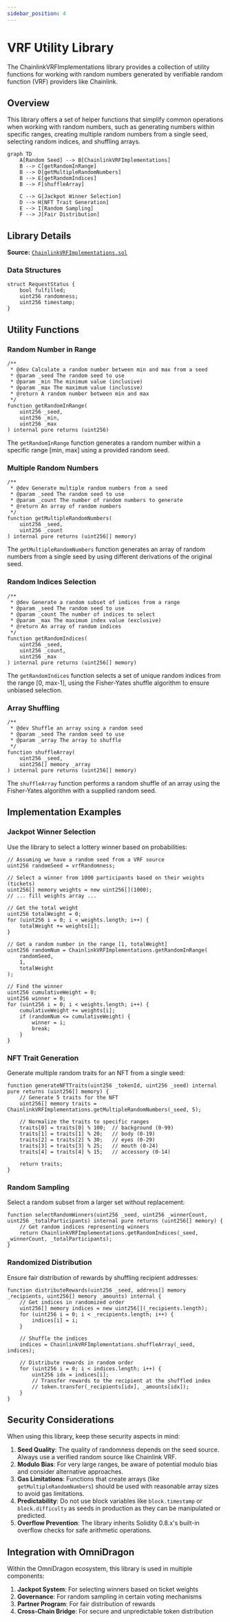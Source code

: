 ```yaml
---
sidebar_position: 4
---
```


# VRF Utility Library

The ChainlinkVRFImplementations library provides a collection of utility functions for working with random numbers generated by verifiable random function (VRF) providers like Chainlink.

## Overview

This library offers a set of helper functions that simplify common operations when working with random numbers, such as generating numbers within specific ranges, creating multiple random numbers from a single seed, selecting random indices, and shuffling arrays.

```mermaid
graph TD
    A[Random Seed] --> B[ChainlinkVRFImplementations]
    B --> C[getRandomInRange]
    B --> D[getMultipleRandomNumbers]
    B --> E[getRandomIndices]
    B --> F[shuffleArray]
    
    C --> G[Jackpot Winner Selection]
    D --> H[NFT Trait Generation]
    E --> I[Random Sampling]
    F --> J[Fair Distribution]
```

## Library Details

**Source:** [`ChainlinkVRFImplementations.sol`](https://github.com/wenakita/omnidragon/blob/main/contracts/chainlink/ChainlinkVRFImplementations.sol)

### Data Structures

```solidity
struct RequestStatus {
    bool fulfilled;
    uint256 randomness;
    uint256 timestamp;
}
```

## Utility Functions

### Random Number in Range

```solidity
/**
 * @dev Calculate a random number between min and max from a seed
 * @param _seed The random seed to use
 * @param _min The minimum value (inclusive)
 * @param _max The maximum value (inclusive)
 * @return A random number between min and max
 */
function getRandomInRange(
    uint256 _seed,
    uint256 _min,
    uint256 _max
) internal pure returns (uint256)
```

The `getRandomInRange` function generates a random number within a specific range [min, max] using a provided random seed.

### Multiple Random Numbers

```solidity
/**
 * @dev Generate multiple random numbers from a seed
 * @param _seed The random seed to use
 * @param _count The number of random numbers to generate
 * @return An array of random numbers
 */
function getMultipleRandomNumbers(
    uint256 _seed,
    uint256 _count
) internal pure returns (uint256[] memory)
```

The `getMultipleRandomNumbers` function generates an array of random numbers from a single seed by using different derivations of the original seed.

### Random Indices Selection

```solidity
/**
 * @dev Generate a random subset of indices from a range
 * @param _seed The random seed to use
 * @param _count The number of indices to select
 * @param _max The maximum index value (exclusive)
 * @return An array of random indices
 */
function getRandomIndices(
    uint256 _seed,
    uint256 _count,
    uint256 _max
) internal pure returns (uint256[] memory)
```

The `getRandomIndices` function selects a set of unique random indices from the range [0, max-1], using the Fisher-Yates shuffle algorithm to ensure unbiased selection.

### Array Shuffling

```solidity
/**
 * @dev Shuffle an array using a random seed
 * @param _seed The random seed to use
 * @param _array The array to shuffle
 */
function shuffleArray(
    uint256 _seed,
    uint256[] memory _array
) internal pure returns (uint256[] memory)
```

The `shuffleArray` function performs a random shuffle of an array using the Fisher-Yates algorithm with a supplied random seed.

## Implementation Examples

### Jackpot Winner Selection

Use the library to select a lottery winner based on probabilities:

```solidity
// Assuming we have a random seed from a VRF source
uint256 randomSeed = vrfRandomness;

// Select a winner from 1000 participants based on their weights (tickets)
uint256[] memory weights = new uint256[](1000);
// ... fill weights array ...

// Get the total weight
uint256 totalWeight = 0;
for (uint256 i = 0; i < weights.length; i++) {
    totalWeight += weights[i];
}

// Get a random number in the range [1, totalWeight]
uint256 randomNum = ChainlinkVRFImplementations.getRandomInRange(
    randomSeed, 
    1, 
    totalWeight
);

// Find the winner
uint256 cumulativeWeight = 0;
uint256 winner = 0;
for (uint256 i = 0; i < weights.length; i++) {
    cumulativeWeight += weights[i];
    if (randomNum <= cumulativeWeight) {
        winner = i;
        break;
    }
}
```

### NFT Trait Generation

Generate multiple random traits for an NFT from a single seed:

```solidity
function generateNFTTraits(uint256 _tokenId, uint256 _seed) internal pure returns (uint256[] memory) {
    // Generate 5 traits for the NFT
    uint256[] memory traits = ChainlinkVRFImplementations.getMultipleRandomNumbers(_seed, 5);
    
    // Normalize the traits to specific ranges
    traits[0] = traits[0] % 100;  // background (0-99)
    traits[1] = traits[1] % 20;   // body (0-19)
    traits[2] = traits[2] % 30;   // eyes (0-29)
    traits[3] = traits[3] % 25;   // mouth (0-24)
    traits[4] = traits[4] % 15;   // accessory (0-14)
    
    return traits;
}
```

### Random Sampling

Select a random subset from a larger set without replacement:

```solidity
function selectRandomWinners(uint256 _seed, uint256 _winnerCount, uint256 _totalParticipants) internal pure returns (uint256[] memory) {
    // Get random indices representing winners
    return ChainlinkVRFImplementations.getRandomIndices(_seed, _winnerCount, _totalParticipants);
}
```

### Randomized Distribution

Ensure fair distribution of rewards by shuffling recipient addresses:

```solidity
function distributeRewards(uint256 _seed, address[] memory _recipients, uint256[] memory _amounts) internal {
    // Get indices in randomized order
    uint256[] memory indices = new uint256[](_recipients.length);
    for (uint256 i = 0; i < _recipients.length; i++) {
        indices[i] = i;
    }
    
    // Shuffle the indices
    indices = ChainlinkVRFImplementations.shuffleArray(_seed, indices);
    
    // Distribute rewards in random order
    for (uint256 i = 0; i < indices.length; i++) {
        uint256 idx = indices[i];
        // Transfer rewards to the recipient at the shuffled index
        // token.transfer(_recipients[idx], _amounts[idx]);
    }
}
```

## Security Considerations

When using this library, keep these security aspects in mind:

1. **Seed Quality**: The quality of randomness depends on the seed source. Always use a verified random source like Chainlink VRF.
2. **Modulo Bias**: For very large ranges, be aware of potential modulo bias and consider alternative approaches.
3. **Gas Limitations**: Functions that create arrays (like `getMultipleRandomNumbers`) should be used with reasonable array sizes to avoid gas limitations.
4. **Predictability**: Do not use block variables like `block.timestamp` or `block.difficulty` as seeds in production as they can be manipulated or predicted.
5. **Overflow Prevention**: The library inherits Solidity 0.8.x's built-in overflow checks for safe arithmetic operations.

## Integration with OmniDragon

Within the OmniDragon ecosystem, this library is used in multiple components:

1. **Jackpot System**: For selecting winners based on ticket weights
2. **Governance**: For random sampling in certain voting mechanisms
3. **Partner Program**: For fair distribution of rewards
4. **Cross-Chain Bridge**: For secure and unpredictable token distribution 